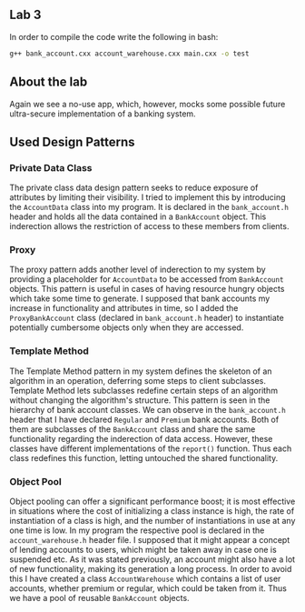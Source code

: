 ## Lab 3

In order to compile the code write the following in bash:
```bash
g++ bank_account.cxx account_warehouse.cxx main.cxx -o test
```

## About the lab
Again we see a no-use app, which, however, mocks some possible future ultra-secure implementation of a banking system.

## Used Design Patterns

### Private Data Class
The private class data design pattern seeks to reduce exposure of attributes by limiting their visibility. I tried to implement this by introducing the ```AccountData``` class into my program. It is declared in the ```bank_account.h``` header and holds all the data contained in a ```BankAccount``` object. This inderection allows the restriction of access to these members from clients.

### Proxy
The proxy pattern adds another level of inderection to my system by providing a placeholder for ```AccountData``` to be accessed from ```BankAccount``` objects. This pattern is useful in cases of having resource hungry objects which take some time to generate. I supposed that bank accounts my increase in functionality and attributes in time, so I added the ```ProxyBankAccount``` class (declared in ```bank_account.h``` header) to instantiate potentially cumbersome objects only when they are accessed.

### Template Method
The Template Method pattern in my system defines the skeleton of an algorithm in an operation, deferring some steps to client subclasses. Template Method lets subclasses redefine certain steps of an algorithm without changing the algorithm's structure. This pattern is seen in the hierarchy of bank account classes. We can observe in the ```bank_account.h``` header that I have declared ```Regular``` and ```Premium``` bank accounts. Both of them are subclasses of the ```BankAccount``` class and share the same functionality regarding the inderection of data access. However, these classes have different implementations of the ```report()``` function. Thus each class redefines this function, letting untouched the shared functionality.

### Object Pool
Object pooling can offer a significant performance boost; it is most effective in situations where the cost of initializing a class instance is high, the rate of instantiation of a class is high, and the number of instantiations in use at any one time is low. In my program the respective pool is declared in the ```account_warehouse.h``` header file. I supposed that it might appear a concept of lending accounts to users, which might be taken away in case one is suspended etc. As it was stated previously, an account might also have a lot of new functionality, making its generation a long process. In order to avoid this I have created a class ```AccountWarehouse``` which contains a list of user accounts, whether premium or regular, which could be taken from it. Thus we have a pool of reusable ```BankAccount``` objects.